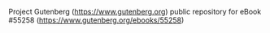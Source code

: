 Project Gutenberg (https://www.gutenberg.org) public repository for
eBook #55258 (https://www.gutenberg.org/ebooks/55258)
